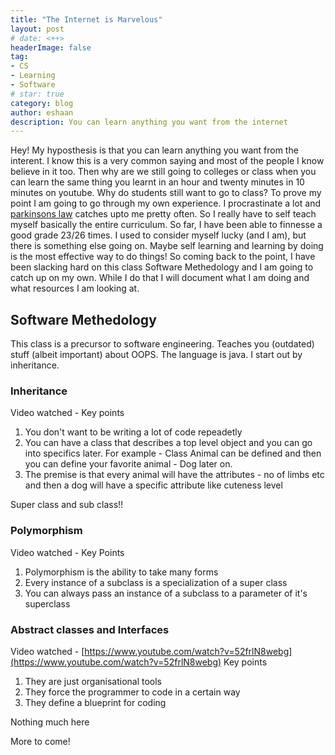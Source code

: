 ```yaml
---
title: "The Internet is Marvelous"
layout: post
# date: <++>
headerImage: false
tag:
- CS
- Learning
- Software
# star: true
category: blog
author: eshaan 
description: You can learn anything you want from the internet
---
```

Hey! My hyposthesis is that you can learn anything you want from the interent. I know this is a very common saying and most of the people I know believe in it too. Then why are we still going to colleges or class when you can learn the same thing you learnt in an hour and twenty minutes in 10 minutes on youtube. Why do students still want to go to class? To prove my point I am going to go through my own experience. I procrastinate a lot and [parkinsons law](https://www.atlassian.com/blog/productivity/what-is-parkinsons-law#:~:text=Parkinson's%20Law%20is%20the%20old,for%20the%20Economist%20in%201955) catches upto me pretty often. So I really have to self teach myself basically the entire curriculum. So far, I have been able to finnesse a good grade 23/26 times. I used to consider myself lucky (and I am), but there is something else going on. Maybe self learning and learning by doing is the most effective way to do things! So coming back to the point, I have been slacking hard on this class Software Methedology and I am going to catch up on my own. While I do that I will document what I am doing and what resources I am looking at.

## Software Methedology

This class is a precursor to software engineering. Teaches you (outdated) stuff (albeit important) about OOPS. The language is java. I start out by inheritance. 

### Inheritance

Video watched - 
Key points

1. You don't want to be writing a lot of code repeadetly
2. You can have a class that describes a top level object and you can go into specifics later. 
For example - Class Animal can be defined and then you can define your favorite animal - Dog later on. 
3. The premise is that every animal will have the attributes - no of limbs etc and then a dog will have a specific attribute like cuteness level

Super class and sub class!!

### Polymorphism

Video watched - 
Key Points

1. Polymorphism is the ability to take many forms
2. Every instance of a subclass is a specialization of a super class
3. You can always pass an instance of a subclass to a parameter of it's superclass

### Abstract classes and Interfaces

Video watched - [https://www.youtube.com/watch?v=52frlN8webg](https://www.youtube.com/watch?v=52frlN8webg)
Key points

1. They are just organisational tools
2. They force the programmer to code in a certain way 
3. They define a blueprint for coding

Nothing much here

More to come!